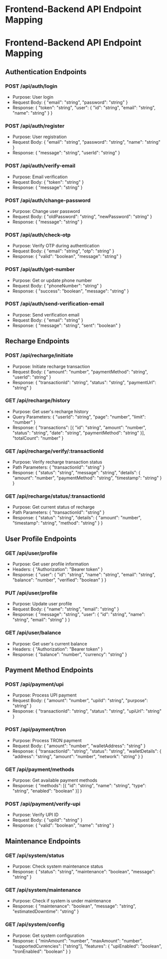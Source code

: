 # Frontend-Backend API Endpoint Mapping

# Frontend-Backend API Endpoint Mapping

## Authentication Endpoints

### POST /api/auth/login
- Purpose: User login
- Request Body: {
  "email": "string",
  "password": "string"
}
- Response: {
  "token": "string",
  "user": {
    "id": "string",
    "email": "string",
    "name": "string"
  }
}

### POST /api/auth/register
- Purpose: User registration
- Request Body: {
  "email": "string",
  "password": "string",
  "name": "string"
}
- Response: {
  "message": "string",
  "userId": "string"
}

### POST /api/auth/verify-email
- Purpose: Email verification
- Request Body: {
  "token": "string"
}
- Response: {
  "message": "string"
}

### POST /api/auth/change-password
- Purpose: Change user password
- Request Body: {
  "oldPassword": "string",
  "newPassword": "string"
}
- Response: {
  "message": "string"
}

### POST /api/auth/check-otp
- Purpose: Verify OTP during authentication
- Request Body: {
  "email": "string",
  "otp": "string"
}
- Response: {
  "valid": "boolean",
  "message": "string"
}

### POST /api/auth/get-number
- Purpose: Get or update phone number
- Request Body: {
  "phoneNumber": "string"
}
- Response: {
  "success": "boolean",
  "message": "string"
}

### POST /api/auth/send-verification-email
- Purpose: Send verification email
- Request Body: {
  "email": "string"
}
- Response: {
  "message": "string",
  "sent": "boolean"
}

## Recharge Endpoints

### POST /api/recharge/initiate
- Purpose: Initiate recharge transaction
- Request Body: {
  "amount": "number",
  "paymentMethod": "string",
  "userId": "string"
}
- Response: {
  "transactionId": "string",
  "status": "string",
  "paymentUrl": "string"
}

### GET /api/recharge/history
- Purpose: Get user's recharge history
- Query Parameters: {
  "userId": "string",
  "page": "number",
  "limit": "number"
}
- Response: {
  "transactions": [{
    "id": "string",
    "amount": "number",
    "status": "string",
    "date": "string",
    "paymentMethod": "string"
  }],
  "totalCount": "number"
}

### GET /api/recharge/verify/:transactionId
- Purpose: Verify recharge transaction status
- Path Parameters: {
  "transactionId": "string"
}
- Response: {
  "status": "string",
  "message": "string",
  "details": {
    "amount": "number",
    "paymentMethod": "string",
    "timestamp": "string"
  }
}

### GET /api/recharge/status/:transactionId
- Purpose: Get current status of recharge
- Path Parameters: {
  "transactionId": "string"
}
- Response: {
  "status": "string",
  "details": {
    "amount": "number",
    "timestamp": "string",
    "method": "string"
  }
}

## User Profile Endpoints

### GET /api/user/profile
- Purpose: Get user profile information
- Headers: {
  "Authorization": "Bearer token"
}
- Response: {
  "user": {
    "id": "string",
    "name": "string",
    "email": "string",
    "balance": "number",
    "verified": "boolean"
  }
}

### PUT /api/user/profile
- Purpose: Update user profile
- Request Body: {
  "name": "string",
  "email": "string"
}
- Response: {
  "message": "string",
  "user": {
    "id": "string",
    "name": "string",
    "email": "string"
  }
}

### GET /api/user/balance
- Purpose: Get user's current balance
- Headers: {
  "Authorization": "Bearer token"
}
- Response: {
  "balance": "number",
  "currency": "string"
}

## Payment Method Endpoints

### POST /api/payment/upi
- Purpose: Process UPI payment
- Request Body: {
  "amount": "number",
  "upiId": "string",
  "purpose": "string"
}
- Response: {
  "transactionId": "string",
  "status": "string",
  "upiUrl": "string"
}

### POST /api/payment/tron
- Purpose: Process TRON payment
- Request Body: {
  "amount": "number",
  "walletAddress": "string"
}
- Response: {
  "transactionId": "string",
  "status": "string",
  "walletDetails": {
    "address": "string",
    "amount": "number",
    "network": "string"
  }
}

### GET /api/payment/methods
- Purpose: Get available payment methods
- Response: {
  "methods": [{
    "id": "string",
    "name": "string",
    "type": "string",
    "enabled": "boolean"
  }]
}

### POST /api/payment/verify-upi
- Purpose: Verify UPI ID
- Request Body: {
  "upiId": "string"
}
- Response: {
  "valid": "boolean",
  "name": "string"
}

## Maintenance Endpoints

### GET /api/system/status
- Purpose: Check system maintenance status
- Response: {
  "status": "string",
  "maintenance": "boolean",
  "message": "string"
}

### GET /api/system/maintenance
- Purpose: Check if system is under maintenance
- Response: {
  "maintenance": "boolean",
  "message": "string",
  "estimatedDowntime": "string"
}

### GET /api/system/config
- Purpose: Get system configuration
- Response: {
  "minAmount": "number",
  "maxAmount": "number",
  "supportedCurrencies": ["string"],
  "features": {
    "upiEnabled": "boolean",
    "tronEnabled": "boolean"
  }
}

